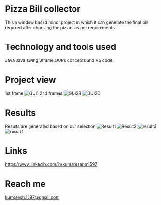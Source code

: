 # Pizza Bill collector
This a window based minor project in which it can generate the final bill required after choosing the pizzas as per requirements

# Technology and tools used
Java,Java swing,Jframe,OOPs concepts and VS code.

# Project view
1st frame
![GUI1](https://user-images.githubusercontent.com/115056892/226585790-d28babe5-12b0-4013-b4d5-7a91e7555368.jpg)
2nd frames
![GUI2R](https://user-images.githubusercontent.com/115056892/226586109-f2a30099-8a4f-4929-9b21-d14a44976c16.jpg)
![GUI2D](https://user-images.githubusercontent.com/115056892/226586171-dd82ceb6-6fbf-4704-8eb4-634385380e99.jpg)

# Results
Results are generated based on our selection
![Result1](https://user-images.githubusercontent.com/115056892/226586400-00492ca7-0311-432c-969f-faf5376a1e00.jpg)
![Result2](https://user-images.githubusercontent.com/115056892/226586671-cd61b2b5-25f1-4d50-b36e-9cf6f4b5a033.jpg)
![result3](https://user-images.githubusercontent.com/115056892/226586703-41e0fc8b-8e5d-4232-ad3a-849ab28f94da.jpg)
![result4](https://user-images.githubusercontent.com/115056892/226586731-7a08bdbc-80e3-45c7-b481-5531d3c86d06.jpg)

# Links
https://www.linkedin.com/in/kumaresanm1597

# Reach me
kumaresh.1597@gmail.com



